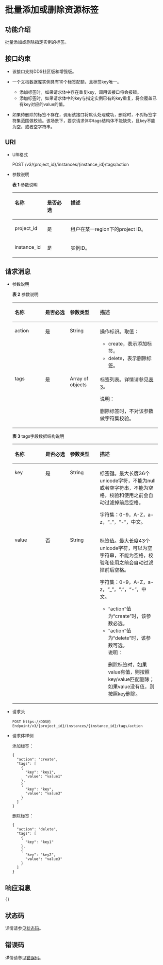 # 批量添加或删除资源标签<a name="dds_api_0033"></a>

## 功能介绍<a name="section028518125549"></a>

批量添加或删除指定实例的标签。

## 接口约束<a name="section19812493810"></a>

-   该接口支持DDS社区版和增强版。
-   一个文档数据库实例具有10个标签配额，且标签key唯一。
    -   添加标签时，如果请求体中存在重复key，调用该接口将会报错。
    -   添加标签时，如果请求体中的key与指定实例已有的key重复，将会覆盖已有key对应的value的值。

-   如果待删除的标签不存在，调用该接口将默认处理成功，删除时，不对标签字符集范围做校验。该场景下，要求请求体中tags结构体不能缺失，且key不能为空，或者空字符串。

## URI<a name="section229191265410"></a>

-   URI格式

    POST /v3/\{project\_id\}/instances/\{instance\_id\}/tags/action

-   参数说明

    **表 1**  参数说明

    <a name="table53181120545"></a>
    <table><thead align="left"><tr id="row11549131235414"><th class="cellrowborder" valign="top" width="22.220000000000002%" id="mcps1.2.4.1.1"><p id="p3549612135411"><a name="p3549612135411"></a><a name="p3549612135411"></a>名称</p>
    </th>
    <th class="cellrowborder" valign="top" width="16.16%" id="mcps1.2.4.1.2"><p id="p1154961235416"><a name="p1154961235416"></a><a name="p1154961235416"></a>是否必选</p>
    </th>
    <th class="cellrowborder" valign="top" width="61.62%" id="mcps1.2.4.1.3"><p id="p2775334615440"><a name="p2775334615440"></a><a name="p2775334615440"></a>描述</p>
    </th>
    </tr>
    </thead>
    <tbody><tr id="row1854991211541"><td class="cellrowborder" valign="top" width="22.220000000000002%" headers="mcps1.2.4.1.1 "><p id="p754901219542"><a name="p754901219542"></a><a name="p754901219542"></a>project_id</p>
    </td>
    <td class="cellrowborder" valign="top" width="16.16%" headers="mcps1.2.4.1.2 "><p id="p0549191218548"><a name="p0549191218548"></a><a name="p0549191218548"></a>是</p>
    </td>
    <td class="cellrowborder" valign="top" width="61.62%" headers="mcps1.2.4.1.3 "><p id="p654951215420"><a name="p654951215420"></a><a name="p654951215420"></a>租户在某一region下的project ID。</p>
    </td>
    </tr>
    <tr id="row55491912185417"><td class="cellrowborder" valign="top" width="22.220000000000002%" headers="mcps1.2.4.1.1 "><p id="p14549512165418"><a name="p14549512165418"></a><a name="p14549512165418"></a>instance_id</p>
    </td>
    <td class="cellrowborder" valign="top" width="16.16%" headers="mcps1.2.4.1.2 "><p id="p1654921217542"><a name="p1654921217542"></a><a name="p1654921217542"></a>是</p>
    </td>
    <td class="cellrowborder" valign="top" width="61.62%" headers="mcps1.2.4.1.3 "><p id="p1754971211544"><a name="p1754971211544"></a><a name="p1754971211544"></a>实例ID。</p>
    </td>
    </tr>
    </tbody>
    </table>


## 请求消息<a name="section2327151245418"></a>

-   参数说明

    **表 2**  参数说明

    <a name="table18331131245417"></a>
    <table><thead align="left"><tr id="row555121285416"><th class="cellrowborder" valign="top" width="20.897910208979102%" id="mcps1.2.5.1.1"><p id="p1551412195410"><a name="p1551412195410"></a><a name="p1551412195410"></a>名称</p>
    </th>
    <th class="cellrowborder" valign="top" width="16.98830116988301%" id="mcps1.2.5.1.2"><p id="p25516128542"><a name="p25516128542"></a><a name="p25516128542"></a>是否必选</p>
    </th>
    <th class="cellrowborder" valign="top" width="20.6979302069793%" id="mcps1.2.5.1.3"><p id="p15551181245415"><a name="p15551181245415"></a><a name="p15551181245415"></a>参数类型</p>
    </th>
    <th class="cellrowborder" valign="top" width="41.415858414158585%" id="mcps1.2.5.1.4"><p id="p755713117612"><a name="p755713117612"></a><a name="p755713117612"></a>描述</p>
    </th>
    </tr>
    </thead>
    <tbody><tr id="row1346957142214"><td class="cellrowborder" valign="top" width="20.897910208979102%" headers="mcps1.2.5.1.1 "><p id="p189661243230"><a name="p189661243230"></a><a name="p189661243230"></a>action</p>
    </td>
    <td class="cellrowborder" valign="top" width="16.98830116988301%" headers="mcps1.2.5.1.2 "><p id="p18976848235"><a name="p18976848235"></a><a name="p18976848235"></a>是</p>
    </td>
    <td class="cellrowborder" valign="top" width="20.6979302069793%" headers="mcps1.2.5.1.3 "><p id="p119793416232"><a name="p119793416232"></a><a name="p119793416232"></a>String</p>
    </td>
    <td class="cellrowborder" valign="top" width="41.415858414158585%" headers="mcps1.2.5.1.4 "><p id="p1087621992316"><a name="p1087621992316"></a><a name="p1087621992316"></a>操作标识。取值：</p>
    <a name="ul197221552122319"></a><a name="ul197221552122319"></a><ul id="ul197221552122319"><li>create，表示添加标签。</li><li>delete，表示删除标签。</li></ul>
    </td>
    </tr>
    <tr id="row195514128543"><td class="cellrowborder" valign="top" width="20.897910208979102%" headers="mcps1.2.5.1.1 "><p id="p1255120120545"><a name="p1255120120545"></a><a name="p1255120120545"></a>tags</p>
    </td>
    <td class="cellrowborder" valign="top" width="16.98830116988301%" headers="mcps1.2.5.1.2 "><p id="p9551151211544"><a name="p9551151211544"></a><a name="p9551151211544"></a>是</p>
    </td>
    <td class="cellrowborder" valign="top" width="20.6979302069793%" headers="mcps1.2.5.1.3 "><p id="p152220582592"><a name="p152220582592"></a><a name="p152220582592"></a>Array of objects</p>
    </td>
    <td class="cellrowborder" valign="top" width="41.415858414158585%" headers="mcps1.2.5.1.4 "><p id="p2551171215414"><a name="p2551171215414"></a><a name="p2551171215414"></a>标签列表。详情请参见<a href="#table19347161295418">表3</a>。</p>
    <div class="note" id="note2051013033811"><a name="note2051013033811"></a><a name="note2051013033811"></a><span class="notetitle"> 说明： </span><div class="notebody"><p id="p1751163073814"><a name="p1751163073814"></a><a name="p1751163073814"></a>删除标签时，不对该参数做字符集校验。</p>
    </div></div>
    </td>
    </tr>
    </tbody>
    </table>

    **表 3**  tags字段数据结构说明

    <a name="table19347161295418"></a>
    <table><thead align="left"><tr id="row855112129541"><th class="cellrowborder" valign="top" width="21.08789121087891%" id="mcps1.2.5.1.1"><p id="p355131215546"><a name="p355131215546"></a><a name="p355131215546"></a>名称</p>
    </th>
    <th class="cellrowborder" valign="top" width="16.88831116888311%" id="mcps1.2.5.1.2"><p id="p175515121544"><a name="p175515121544"></a><a name="p175515121544"></a>是否必选</p>
    </th>
    <th class="cellrowborder" valign="top" width="20.50794920507949%" id="mcps1.2.5.1.3"><p id="p155111127546"><a name="p155111127546"></a><a name="p155111127546"></a>参数类型</p>
    </th>
    <th class="cellrowborder" valign="top" width="41.51584841515849%" id="mcps1.2.5.1.4"><p id="p96941351961"><a name="p96941351961"></a><a name="p96941351961"></a>描述</p>
    </th>
    </tr>
    </thead>
    <tbody><tr id="row20552212135415"><td class="cellrowborder" valign="top" width="21.08789121087891%" headers="mcps1.2.5.1.1 "><p id="p20552101285419"><a name="p20552101285419"></a><a name="p20552101285419"></a>key</p>
    </td>
    <td class="cellrowborder" valign="top" width="16.88831116888311%" headers="mcps1.2.5.1.2 "><p id="p1255214120542"><a name="p1255214120542"></a><a name="p1255214120542"></a>是</p>
    </td>
    <td class="cellrowborder" valign="top" width="20.50794920507949%" headers="mcps1.2.5.1.3 "><p id="p9552131220545"><a name="p9552131220545"></a><a name="p9552131220545"></a>String</p>
    </td>
    <td class="cellrowborder" valign="top" width="41.51584841515849%" headers="mcps1.2.5.1.4 "><p id="p1625715267409"><a name="p1625715267409"></a><a name="p1625715267409"></a>标签键。最大长度36个unicode字符，不能为null或者空字符串，不能为空格，校验和使用之前会自动过滤掉前后空格。</p>
    <p id="p1089043762816"><a name="p1089043762816"></a><a name="p1089043762816"></a>字符集：0-9，A-Z，a-z，“_”，“-”，中文。</p>
    </td>
    </tr>
    <tr id="row1755214129548"><td class="cellrowborder" valign="top" width="21.08789121087891%" headers="mcps1.2.5.1.1 "><p id="p175521612115410"><a name="p175521612115410"></a><a name="p175521612115410"></a>value</p>
    </td>
    <td class="cellrowborder" valign="top" width="16.88831116888311%" headers="mcps1.2.5.1.2 "><p id="p255271235413"><a name="p255271235413"></a><a name="p255271235413"></a>否</p>
    </td>
    <td class="cellrowborder" valign="top" width="20.50794920507949%" headers="mcps1.2.5.1.3 "><p id="p17552512195420"><a name="p17552512195420"></a><a name="p17552512195420"></a>String</p>
    </td>
    <td class="cellrowborder" valign="top" width="41.51584841515849%" headers="mcps1.2.5.1.4 "><p id="p39216418312"><a name="p39216418312"></a><a name="p39216418312"></a>标签值。最大长度43个unicode字符，可以为空字符串，不能为空格，校验和使用之前会自动过滤掉前后空格。</p>
    <p id="p565416594245"><a name="p565416594245"></a><a name="p565416594245"></a>字符集：0-9，A-Z，a-z，“_”，“.”，“-”，中文。</p>
    <a name="ul3538650143112"></a><a name="ul3538650143112"></a><ul id="ul3538650143112"><li>“action”值为“create”时，该参数必选。</li><li>“action”值为“delete”时，该参数可选。<div class="note" id="note157512569365"><a name="note157512569365"></a><a name="note157512569365"></a><span class="notetitle"> 说明： </span><div class="notebody"><p id="p1175355610362"><a name="p1175355610362"></a><a name="p1175355610362"></a>删除标签时，如果value有值，则按照key/value匹配删除；如果value没有值，则按照key删除。</p>
    </div></div>
    </li></ul>
    </td>
    </tr>
    </tbody>
    </table>


-   请求头

    ```
    POST https://DDS的Endpoint/v3/{project_id}/instances/{instance_id}/tags/action
    ```

-   请求体样例

    添加标签：

    ```
    {
      "action": "create",
      "tags": [
        {
          "key": "key1",
          "value": "value1"
        },
        {
          "key": "key",
          "value": "value3"
        }
      ]
    }
    ```

    删除标签：

    ```
    {
      "action": "delete",
      "tags": [
        {
          "key": "key1"
        },
        {
          "key": "key2",
          "value": "value3"
        }
      ]
    }
    ```


## 响应消息<a name="section337921210548"></a>

```
{}
```

## 状态码<a name="section5382712154838"></a>

详情请参见[状态码](状态码.md)。

## 错误码<a name="section6522193710339"></a>

详情请参见[错误码](错误码.md)。

